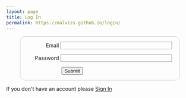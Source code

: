 ```yaml
---
layout: page
title: Log In
permalink: https://malviss.github.io/login/
---
```

<style>
form {
  /* Uniquement centrer le formulaire sur la page */
  margin: 0 auto;
  width: 400px;
  /* Encadré pour voir les limites du formulaire */
  padding: 1em;
  border: 1px solid #CCC;
  border-radius: 1em;
}

form div + div {
  margin-top: 1em;
}

label {
  /* Pour être sûrs que toutes les étiquettes ont même taille et sont correctement alignées */
  display: inline-block;
  width: 90px;
  text-align: right;
}

input, textarea {
  /* Pour s'assurer que tous les champs texte ont la même police.
     Par défaut, les textarea ont une police monospace */
  font: 1em sans-serif;

  /* Pour que tous les champs texte aient la même dimension */
  width: 300px;
  box-sizing: border-box;

  /* Pour harmoniser le look & feel des bordures des champs texte */
  border: 1px solid #999;
}

input:focus, textarea:focus {
  /* Pour souligner légèrement les éléments actifs */
  border-color: #000;
}

textarea {
  /* Pour aligner les champs texte multi‑ligne avec leur étiquette */
  vertical-align: top;

  /* Pour donner assez de place pour écrire du texte */
  height: 5em;
}

.button {
  /* Pour placer le bouton à la même position que les champs texte */
  padding-left: 90px; /* même taille que les étiquettes */
}

button {
  /* Cette marge supplémentaire représente grosso modo le même espace que celui
     entre les étiquettes et les champs texte */
  margin-left: .5em;
}

</style>


<form action="page_fichier.html"> <!--envoi vers page backend-->

<!--Sans div, les cases sont en lignes. Aven elles sont l'une en dessous de l'autre-->
<div> 
    <label for="mail">Email</label>
    <input type="email" id="mail">
</div>

<div> 
    <label for="password">Password</label>
    <input type="password" id="password">
</div>

<div class="button">  
        <button type="submit">Submit</button>
</div>

</form>

If you don't have an account please <a href="https://malviss.github.io/signin/">Sign In</a>
